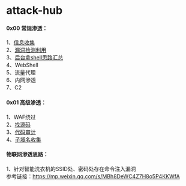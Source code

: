 # attack-hub

#### 0x00 常规渗透：
1、[信息收集](https://github.com/ybdt/attack-hub/blob/main/%E4%BF%A1%E6%81%AF%E6%94%B6%E9%9B%86.md)  
2、[漏洞检测利用](https://github.com/ybdt/exp-hub)  
3、[后台拿shell思路汇总](./后台拿shell思路汇总.md)  
4、WebShell  
5、流量代理  
6、内网渗透  
7、C2

#### 0x01 高级渗透：  
1、WAF绕过  
2、[找源码](https://github.com/ybdt/attack-hub/blob/main/%E6%89%BE%E6%BA%90%E7%A0%81%E6%80%9D%E8%B7%AF.md)  
3、[代码审计](https://github.com/ybdt/audit-hub)  
4、[子域名收集](https://github.com/ybdt/attack-hub/blob/main/%E5%AD%90%E5%9F%9F%E5%90%8D%E6%94%B6%E9%9B%86.md)

#### 物联网渗透思路：  
1、针对智能洗衣机的SSID处、密码处存在命令注入漏洞  
参考链接：https://mp.weixin.qq.com/s/MBh8DeWC4Z7H8o5P4KKWfA
